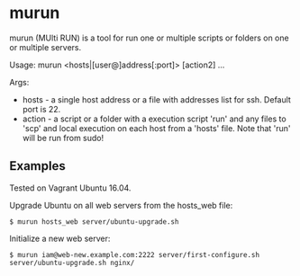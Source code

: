 # murun
murun (MUlti RUN) is a tool for run one or multiple scripts or folders on one or multiple servers.

Usage: murun <hosts|[user@]address[:port]> <action> [action2] ...

Args:
- hosts - a single host address or a file with addresses list for ssh. Default port is 22.
- action - a script or a folder with a execution script 'run' and any files to 'scp' and local execution on each host from a 'hosts' file. Note that 'run' will be run from sudo!

## Examples

Tested on Vagrant Ubuntu 16.04.


Upgrade Ubuntu on all web servers from the hosts_web file:

`$ murun hosts_web server/ubuntu-upgrade.sh`

Initialize a new web server:

`$ murun iam@web-new.example.com:2222 server/first-configure.sh server/ubuntu-upgrade.sh nginx/`
